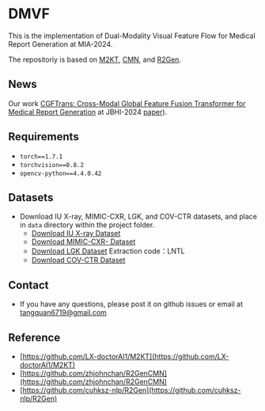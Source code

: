 # DMVF

This is the implementation of Dual-Modality Visual Feature Flow for Medical Report Generation at MIA-2024.

The repositoriy is based on [M2KT](https://github.com/LX-doctorAI1/M2KT), [CMN](https://github.com/zhjohnchan/R2GenCMN), and [R2Gen](https://github.com/cuhksz-nlp/R2Gen).

## News
Our work [CGFTrans: Cross-Modal Global Feature Fusion Transformer for Medical Report Generation](https://github.com/TangQ6719/CGFTrans) at JBHI-2024 [paper](https://doi.org/10.1109/JBHI.2024.3414413)).

## Requirements

- `torch==1.7.1`
- `torchvision==0.8.2`
- `opencv-python==4.4.0.42`

## Datasets
- Download IU X-ray, MIMIC-CXR, LGK, and COV-CTR datasets, and place in `data` directory within the project folder.
  - [Download IU X-ray Dataset](https://iuhealth.org/find-medical-services/x-rays)
  - [Download MIMIC-CXR- Dataset](https://physionet.org/content/mimic-cxr-jpg/2.0.0/)
  - [Download LGK Dataset](https://pan.quark.cn/s/e9cf4c649b8f) Extraction code：LNTL
  - [Download COV-CTR Dataset](https://github.com/mlii0117/COV-CTR)

## Contact
* If you have any questions, please post it on github issues or email at tangquan6719@gmail.com

## Reference
* [https://github.com/LX-doctorAI1/M2KT](https://github.com/LX-doctorAI1/M2KT)
* [https://github.com/zhjohnchan/R2GenCMN](https://github.com/zhjohnchan/R2GenCMN)
* [https://github.com/cuhksz-nlp/R2Gen](https://github.com/cuhksz-nlp/R2Gen)
